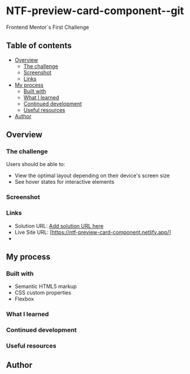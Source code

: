 # NTF-preview-card-component--git
Frontend Mentor´s First Challenge 
## Table of contents
- [Overview](#overview)
  - [The challenge](#the-challenge)
  - [Screenshot](#screenshot)
  - [Links](#links)
- [My process](#my-process)
  - [Built with](#built-with)
  - [What I learned](#what-i-learned)
  - [Continued development](#continued-development)
  - [Useful resources](#useful-resources)
- [Author](#author)

## Overview
### The challenge

Users should be able to:

- View the optimal layout depending on their device's screen size
- See hover states for interactive elements

### Screenshot


### Links

- Solution URL: [Add solution URL here]()
- Live Site URL: [https://ntf-preview-card-component.netlify.app/]
- 
## My process
### Built with

- Semantic HTML5 markup
- CSS custom properties
- Flexbox
### What I learned


### Continued development


### Useful resources
## Author


